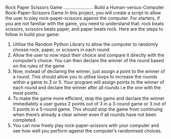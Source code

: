 Rock Paper Scissors Game
.......................
Build a Human-versus-Computer Rock-Paper-Scissors Game
In this project, you will create a script to allow the user to play rock-paper-scissors against the computer. For starters, if you are not familiar with the game, you need to understand that: rock beats scissors, scissors beats paper, and paper beats rock. Here are the steps to follow in build your game:

1. Utilise the Random Python Library to allow the computer to randomly choose rock, paper, or scissors in each round
2. Allow the user to now input their choice and compare it directly with the computer’s choice. You can then declare the winner of the round based on the rules of the game
3. Now, instead of declaring the winner, just assign a point to the winner of a round. This should allow you to utilise loops to increase the rounds within a game to 3 or 5. Your program will assign points to the winner of each round and declare the winner after all rounds i.e the one with the most points.
4. To make the game more efficient, stop the game and declare the winner immediately a user guess 2 points out of 3 in a 3-round game or 3 out of 5 points in a 5-round game. This should stop the game from continuing when there’s already a clear winner even if all rounds have not been completed.
5. You can now freely play rock-paper-scissors with your computer and see how well you perform against the computer’s randomised choices.